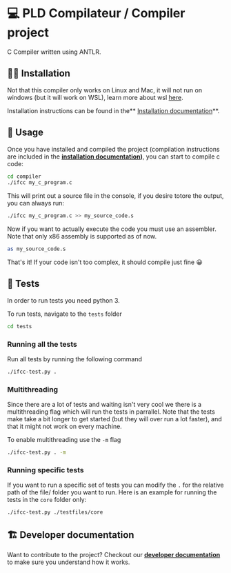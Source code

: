 # 💻 PLD Compilateur / Compiler project

C Compiler written using ANTLR.

## 👩‍💻 Installation

Not that this compiler only works on Linux and Mac, it will not run on windows (but it will work on WSL), learn more about wsl [here](https://docs.microsoft.com/fr-fr/windows/wsl/install).

Installation instructions can be found in the** [Installation documentation](/docs/Installation.md)**.

## 🔨 Usage

Once you have installed and compiled the project (compilation instructions are included in the **[installation documentation](/docs/Installation.md))**, you can start to compile c code:

```bash
cd compiler
./ifcc my_c_program.c
```

This will print out a source file in the console, if you desire totore the output, you can always run:

```bash
./ifcc my_c_program.c >> my_source_code.s
```

Now if you want to actually execute the code you must use an assembler. Note that only x86 assembly is supported as of now.

```bash
as my_source_code.s
```

That's it! If your code isn't too complex, it should compile just fine 😀

## 🧪 Tests

In order to run tests you need python 3. 

To run tests, navigate to the `tests` folder
```bash
cd tests
```

### Running all the tests

Run all tests by running the following command

```bash
./ifcc-test.py . 
```

### Multithreading

Since there are a lot of tests and waiting isn't very cool we there is a multithreading flag which will run the tests in parrallel. Note that the tests make take a bit longer to get started (but they will over run a lot faster), and that it might not work on every machine. 

To enable multithreading use the `-m` flag

```bash
./ifcc-test.py . -m
```

### Running specific tests

If you want to run a specific set of tests you can modify the `.` for the relative path of the file/ folder you want to run. Here is an example for running the tests in the `core` folder only:

```bash
./ifcc-test.py ./testfiles/core 
```

## 🏗️ Developer documentation

Want to contribute to the project? Checkout our **[developer documentation](/docs/dev-docs.md)** to make sure you understand how it works.
